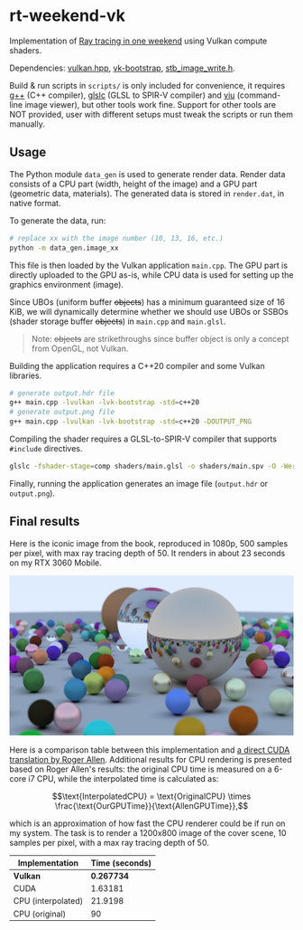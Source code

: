 # rt-weekend-vk

Implementation of [Ray tracing in one weekend](https://raytracing.github.io/)
using Vulkan compute shaders.

Dependencies: [vulkan.hpp](https://github.com/KhronosGroup/Vulkan-Hpp),
[vk-bootstrap](https://github.com/charles-lunarg/vk-bootstrap),
[stb_image_write.h](https://github.com/nothings/stb).

Build & run scripts in `scripts/` is only included for convenience, it requires
[g++](https://gcc.gnu.org/) (C++ compiler),
[glslc](https://github.com/google/shaderc) (GLSL to SPIR-V compiler) and
[viu](https://github.com/atanunq/viu) (command-line image viewer), but other
tools work fine. Support for other tools are NOT provided, user with different
setups must tweak the scripts or run them manually.

## Usage

The Python module `data_gen` is used to generate render data. Render data
consists of a CPU part (width, height of the image) and a GPU part (geometric
data, materials). The generated data is stored in `render.dat`, in native format.

To generate the data, run:
```sh
# replace xx with the image number (10, 13, 16, etc.)
python -m data_gen.image_xx
```

This file is then loaded by the Vulkan application `main.cpp`. The GPU part is
directly uploaded to the GPU as-is, while CPU data is used for setting up the
graphics environment (image).

Since UBOs (uniform buffer ~~objects~~) has a minimum guaranteed size of 16
KiB, we will dynamically determine whether we should use UBOs or SSBOs (shader
storage buffer ~~objects~~) in `main.cpp` and `main.glsl`.

>Note: ~~objects~~ are strikethroughs since buffer object is only a concept
>from OpenGL, not Vulkan.

Building the application requires a C++20 compiler and some Vulkan libraries.
```sh
# generate output.hdr file
g++ main.cpp -lvulkan -lvk-bootstrap -std=c++20
# generate output.png file
g++ main.cpp -lvulkan -lvk-bootstrap -std=c++20 -DOUTPUT_PNG
```

Compiling the shader requires a GLSL-to-SPIR-V compiler that supports
`#include` directives.
```sh
glslc -fshader-stage=comp shaders/main.glsl -o shaders/main.spv -O -Werror
```

Finally, running the application generates an image file (`output.hdr` or
`output.png`).

## Final results

Here is the iconic image from the book, reproduced in 1080p, 500 samples per
pixel, with max ray tracing depth of 50. It renders in about 23 seconds on my
RTX 3060 Mobile.

![demo image](./images/rt-weekend-vk.png)

Here is a comparison table between this implementation and [a direct CUDA
translation by Roger
Allen](https://developer.nvidia.com/blog/accelerated-ray-tracing-cuda/).
Additional results for CPU rendering is presented based on Roger Allen's
results: the original CPU time is measured on a 6-core i7 CPU, while the
interpolated time is calculated as: 

$$\text{InterpolatedCPU} = \text{OriginalCPU} \times \frac{\text{OurGPUTime}}{\text{AllenGPUTime}},$$

which is an approximation of how fast the CPU renderer could be if run on my
system. The task is to render a 1200x800 image of the cover scene, 10 samples
per pixel, with a max ray tracing depth of 50.

| Implementation     | Time (seconds) |
| ------------------ | -------------- |
| **Vulkan**         | **0.267734**   |
| CUDA               | 1.63181        |
| CPU (interpolated) | 21.9198        |
| CPU (original)     | 90             |


